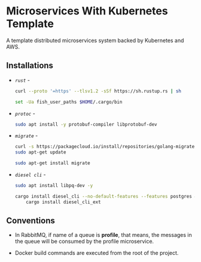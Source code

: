 # Microservices With Kubernetes Template

A template distributed microservices system backed by Kubernetes and AWS.

## Installations

- *`rust`* -
    ```bash
    curl --proto '=https' --tlsv1.2 -sSf https://sh.rustup.rs | sh

    set -Ua fish_user_paths $HOME/.cargo/bin
    ```

- *`protoc`* -
    ```bash
    sudo apt install -y protobuf-compiler libprotobuf-dev
    ```

- *`migrate`* -
    ```bash
    curl -s https://packagecloud.io/install/repositories/golang-migrate/migrate/script.deb.sh | sudo bash
    sudo apt-get update

    sudo apt-get install migrate
    ```

- *`diesel cli`* -
    ```bash
    sudo apt install libpq-dev -y

    cargo install diesel_cli --no-default-features --features postgres && \
        cargo install diesel_cli_ext
    ```

## Conventions

- In RabbitMQ, if name of a queue is **profile**, that means, the messages in the queue will be consumed by the profile microservice.

- Docker build commands are executed from the root of the project.